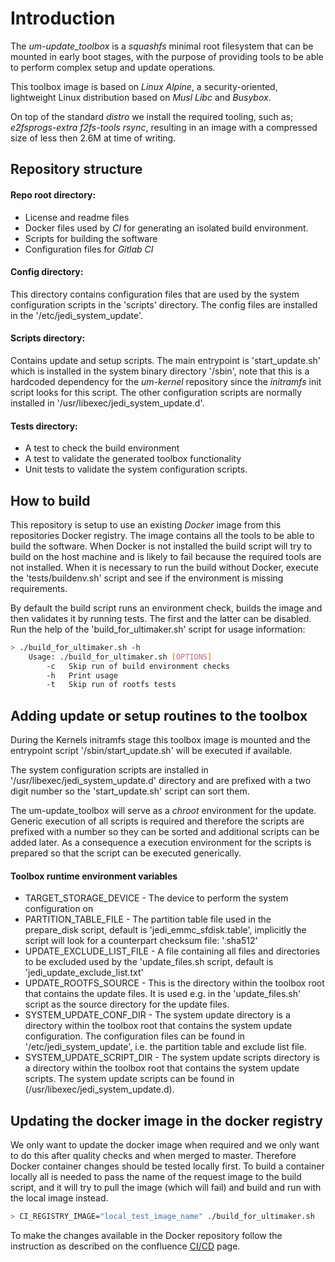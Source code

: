 # Introduction
The *um-update_toolbox* is a *squashfs* minimal root filesystem that can be mounted in early boot stages, with the purpose of providing tools to be able to perform complex setup and update operations. 

This toolbox image is based on *Linux Alpine*, a security-oriented, lightweight Linux distribution based on *Musl Libc* and *Busybox*. 

On top of the standard *distro* we install the required tooling, such as; *e2fsprogs-extra f2fs-tools rsync*, resulting in an image with a compressed size of less then 2.6M at time of writing. 

## Repository structure
#### Repo root directory:
- License and readme files
- Docker files used by *CI* for generating an isolated build environment.
- Scripts for building the software
- Configuration files for *Gitlab CI*

#### Config directory:
This directory contains configuration files that are used by the
system configuration scripts in the 'scripts' directory. The config files
are installed in the '/etc/jedi_system_update'.

#### Scripts directory:
Contains update and setup scripts. The main entrypoint is 'start_update.sh' which is installed
 in the system binary directory '/sbin', note that this is a hardcoded dependency for the 
 *um-kernel* repository since the *initramfs* init script looks for this script. The other
 configuration scripts are normally installed in '/usr/libexec/jedi_system_update.d'.    

#### Tests directory:
- A test to check the build environment
- A test to validate the generated toolbox functionality
- Unit tests to validate the system configuration scripts. 

## How to build
This repository is setup to use an existing *Docker* image from this repositories Docker registry. 
The image contains all the tools to be able to build the software. When Docker is not installed 
the build script will try to build on the host machine and is likely to fail because the required 
tools are not installed. When it is necessary to run the build without Docker, execute the 
'tests/buildenv.sh' script and see if the environment is missing requirements. 

By default the build script runs an environment check, builds the image and then validates 
it by running tests. The first and the latter can be disabled. Run the help of the 
'build_for_ultimaker.sh' script for usage information:  
```sh
> ./build_for_ultimaker.sh -h
    Usage: ./build_for_ultimaker.sh [OPTIONS]
        -c   Skip run of build environment checks
        -h   Print usage
        -t   Skip run of rootfs tests
```

## Adding update or setup routines to the toolbox
During the Kernels initramfs stage this toolbox image is mounted and the entrypoint script '/sbin/start_update.sh' 
will be executed if available.
 
The system configuration scripts are installed in '/usr/libexec/jedi_system_update.d' directory and are prefixed 
with a two digit number so the 'start_update.sh' script can sort them.
 
The um-update_toolbox will serve as a *chroot* environment for the update. Generic execution of all 
scripts is required and therefore the scripts are prefixed with a number so they can be sorted and
additional scripts can be added later. As a consequence a execution environment for 
the scripts is prepared so that the script can be executed generically.     

#### Toolbox runtime environment variables 

* TARGET_STORAGE_DEVICE    - The device to perform the system configuration on
* PARTITION_TABLE_FILE     - The partition table file used in the prepare_disk script,
                             default is 'jedi_emmc_sfdisk.table', implicitly the 
                             script will look for a counterpart checksum file:
                             '<filename>.sha512'
* UPDATE_EXCLUDE_LIST_FILE - A file containing all files and directories to be excluded
                             used by the 'update_files.sh script, default is 'jedi_update_exclude_list.txt'
* UPDATE_ROOTFS_SOURCE     - This is the directory within the toolbox root that contains the update files.
                             It is used e.g. in the 'update_files.sh' script as the source directory for the
                             update files. 
* SYSTEM_UPDATE_CONF_DIR   - The system update directory is a directory within the toolbox root 
                             that contains the system update configuration. The configuration files 
                             can be found in '/etc/jedi_system_update', i.e. the partition table and exclude
                             list file.
* SYSTEM_UPDATE_SCRIPT_DIR - The system update scripts directory is a directory within the toolbox root 
                             that contains the system update scripts. The system update scripts can be found
                             in (/usr/libexec/jedi_system_update.d). 

## Updating the docker image in the docker registry
We only want to update the docker image when required and we only want to do this after quality 
checks and when merged to master. Therefore Docker container changes should be tested locally first. 
To build a container locally all is needed to pass the name of the request image to the build script, 
and it will try to pull the image (which will fail) and build and run with the local image instead.
```sh
> CI_REGISTRY_IMAGE="local_test_image_name" ./build_for_ultimaker.sh
```
To make the changes available in the Docker repository follow the instruction as described on the 
confluence [CI/CD](https://confluence.ultimaker.com:8443/pages/viewpage.action?pageId=12431561) page.
